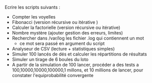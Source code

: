 Ecrire les scripts suivants : 

* Compter les voyelles
* Fibonacci (version récursive ou itérative )
* Calculer la factorielle (version récursive ou itérative)
* Nombre mystère (ajouter gestion des erreurs, limites)
* Rechercher dans /var/log les fichier .log qui contiennent un mot
  - ce mot sera passé en argument du script
* Analyseur de CSV (lecture + statistiques simples)
* Simuler 100 lancés de dés et calculer les répartitions de résultats
* Simuler un tirage de 6 boules du loto
* A partir de la simulation de 100 lancer, procéder a des tests a 100,10000,10000,100000,1 millons, et 10 millions de lancer, pour constater l'equiprobabilité convergente
